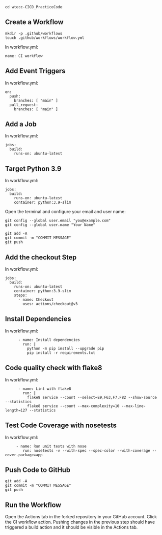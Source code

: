 ```
cd wtecc-CICD_PracticeCode
```

## Create a Workflow
```
mkdir -p .github/workflows
touch .github/workflows/workflow.yml
```
In workflow.yml:
```
name: CI workflow
```

## Add Event Triggers
In workflow.yml:
```
on:
  push:
    branches: [ "main" ]
  pull_request:
    branches: [ "main" ]
```

## Add a Job
In workflow.yml:
```
jobs:
  build:
    runs-on: ubuntu-latest
```

## Target Python 3.9
In workflow.yml:
```
jobs:
  build:
    runs-on: ubuntu-latest
    container: python:3.9-slim
```

Open the terminal and configure your email and user name:
```
git config --global user.email "you@example.com"
git config --global user.name "Your Name"

git add -A
git commit -m "COMMIT MESSAGE"
git push
```

## Add the checkout Step
In workflow.yml:
```
jobs:
  build:
    runs-on: ubuntu-latest
    container: python:3.9-slim
    steps:
      - name: Checkout
        uses: actions/checkout@v3
```

## Install Dependencies
In workflow.yml:
```
      - name: Install dependencies
        run: |
          python -m pip install --upgrade pip
          pip install -r requirements.txt
```

## Code quality check with flake8
In workflow.yml:
```
      - name: Lint with flake8
        run: |
          flake8 service --count --select=E9,F63,F7,F82 --show-source --statistics
          flake8 service --count --max-complexity=10 --max-line-length=127 --statistics
```


## Test Code Coverage with nosetests
In workflow.yml:
```
     - name: Run unit tests with nose
        run: nosetests -v --with-spec --spec-color --with-coverage --cover-package=app
```

## Push Code to GitHub
```
git add -A
git commit -m "COMMIT MESSAGE"
git push
```

## Run the Workflow

Open the Actions tab in the forked repository in your GitHub account. Click the CI workflow action. Pushing changes in the previous step should have triggered a build action and it should be visible in the Actions tab.
